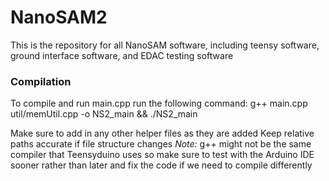 # NanoSAM2
This is the repository for all NanoSAM software, including teensy software, ground interface software, and EDAC testing software

### Compilation ###
To compile and run main.cpp run the following command:
g++ main.cpp util/memUtil.cpp -o NS2_main && ./NS2_main

Make sure to add in any other helper files as they are added
Keep relative paths accurate if file structure changes
*Note:* g++ might not be the same compiler that Teensyduino uses
    so make sure to test with the Arduino IDE sooner rather than
    later and fix the code if we need to compile differently